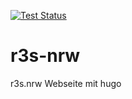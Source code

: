 [![Test Status](https://travis-ci.com/Neanderfunk/r3s-nrw.svg?branch=main)](https://travis-ci.com/Neanderfunk/r3s-nrw)

# r3s-nrw
r3s.nrw Webseite mit hugo
